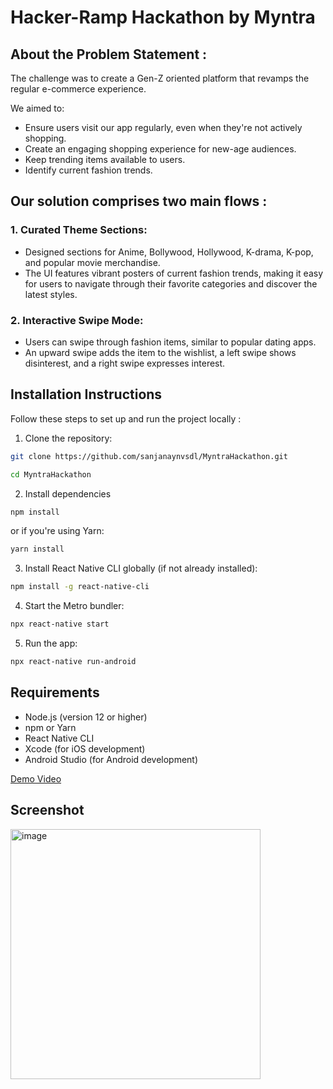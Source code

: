 # Hacker-Ramp Hackathon by Myntra
## About the Problem Statement :
The challenge was to create a Gen-Z oriented platform that revamps the regular e-commerce experience.

We aimed to:
- Ensure users visit our app regularly, even when they're not actively shopping.
- Create an engaging shopping experience for new-age audiences.
- Keep trending items available to users.
- Identify current fashion trends.
## Our solution comprises two main flows :
### 1. Curated Theme Sections:
- Designed sections for Anime, Bollywood, Hollywood, K-drama, K-pop, and popular movie merchandise.
- The UI features vibrant posters of current fashion trends, making it easy for users to navigate through their favorite categories and discover the latest styles.
### 2. Interactive Swipe Mode:
- Users can swipe through fashion items, similar to popular dating apps.
- An upward swipe adds the item to the wishlist, a left swipe shows disinterest, and a right swipe expresses interest.
## Installation Instructions
Follow these steps to set up and run the project locally :

1.  Clone the repository:
```bash
git clone https://github.com/sanjanaynvsdl/MyntraHackathon.git
```
```bash
cd MyntraHackathon
```
2. Install dependencies
 ```bash
npm install
```
or if you're using Yarn:
 ```bash
yarn install
```
3. Install React Native CLI globally (if not already installed):
 ```bash
npm install -g react-native-cli
```
4. Start the Metro bundler:
```bash
npx react-native start
```
5. Run the app:
```bash
npx react-native run-android
```
## Requirements

- Node.js (version 12 or higher)
- npm or Yarn
- React Native CLI
- Xcode (for iOS development)
- Android Studio (for Android development)


[Demo Video](https://drive.google.com/file/d/1xYaeX6-bUDoFttCFWsxVe-CieA8cM2dO/view?usp=sharing)

## Screenshot
<img src="https://github.com/user-attachments/assets/be8ea092-f4e0-4a94-af74-484c7b1e4e88" alt="image" width="400" />

   


 

  
  
  



